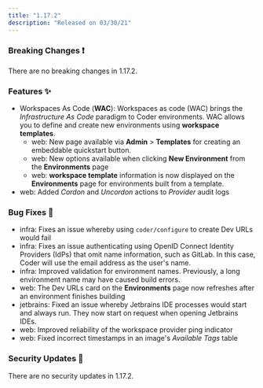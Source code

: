 ```yaml
---
title: "1.17.2"
description: "Released on 03/30/21"
---
```


### Breaking Changes ❗

There are no breaking changes in 1.17.2.

### Features ✨

- Workspaces As Code (**WAC**): Workspaces as code (WAC) brings the
  _Infrastructure As Code_ paradigm to Coder environments. WAC allows you to
  define and create new environments using **workspace templates**.
  - web: New page available via **Admin** > **Templates** for creating an
    embeddable quickstart button.
  - web: New options available when clicking **New Environment** from the
    **Environments** page
  - web: **workspace template** information is now displayed on the
    **Environments** page for environments built from a template.
- web: Added _Cordon_ and _Uncordon_ actions to _Provider_ audit logs

### Bug Fixes 🐛

- infra: Fixes an issue whereby using `coder/configure` to create Dev URLs would
  fail
- infra: Fixes an issue authenticating using OpenID Connect Identity Providers
  (IdPs) that omit name information, such as GitLab. In this case, Coder will
  use the email address as the user's name.
- infra: Improved validation for environment names. Previously, a long
  environment name may have caused build errors.
- web: The Dev URLs card on the **Environments** page now refreshes after an
  environment finishes building
- jetbrains: Fixed an issue whereby Jetbrains IDE processes would start and
  always run. They now start on request when opening Jetbrains IDEs.
- web: Improved reliability of the workspace provider ping indicator
- web: Fixed incorrect timestamps in an image's _Available Tags_ table

### Security Updates 🔐

There are no security updates in 1.17.2.
